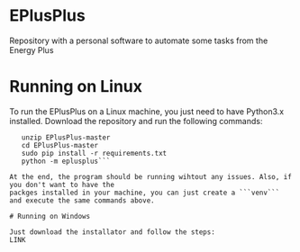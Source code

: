 # EPlusPlus
Repository with a personal software to automate some tasks from the Energy Plus

# Running on Linux

To run the EPlusPlus on a Linux machine, you just need to have Python3.x installed.
Download the repository and run the following commands: 
```cd ~/Downloads
   unzip EPlusPlus-master
   cd EPlusPlus-master
   sudo pip install -r requirements.txt
   python -m eplusplus```

At the end, the program should be running wihtout any issues. Also, if you don't want to have the 
packges installed in your machine, you can just create a ```venv``` and execute the same commands above.

# Running on Windows

Just download the installator and follow the steps:
LINK

